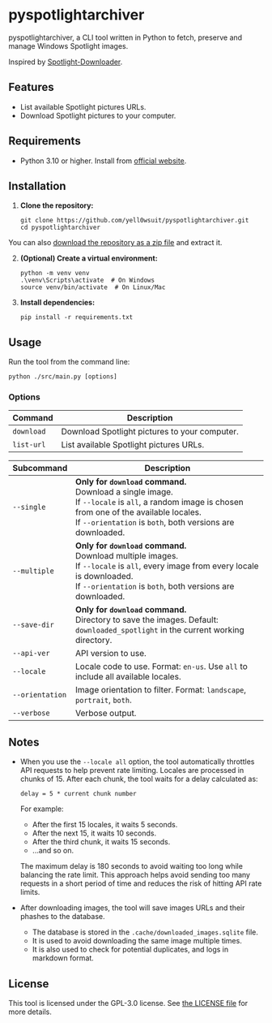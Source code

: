 # pyspotlightarchiver

pyspotlightarchiver, a CLI tool written in Python to fetch, preserve and manage Windows Spotlight images.

Inspired by [Spotlight-Downloader](https://github.com/ORelio/Spotlight-Downloader).

## Features

- List available Spotlight pictures URLs.
- Download Spotlight pictures to your computer.

## Requirements

- Python 3.10 or higher. Install from [official website](https://www.python.org/downloads/).

## Installation

1. **Clone the repository:**

   ```
   git clone https://github.com/yell0wsuit/pyspotlightarchiver.git
   cd pyspotlightarchiver
   ```

You can also [download the repository as a zip file](https://github.com/yell0wsuit/pyspotlightarchiver/archive/refs/heads/main.zip) and extract it.

2. **(Optional) Create a virtual environment:**

   ```
   python -m venv venv
   .\venv\Scripts\activate  # On Windows
   source venv/bin/activate  # On Linux/Mac
   ```

3. **Install dependencies:**

   ```
   pip install -r requirements.txt
   ```

## Usage

Run the tool from the command line:

```
python ./src/main.py [options]
```

### Options

| Command | Description |
|---------|-------------|
| `download` | Download Spotlight pictures to your computer. |
| `list-url` | List available Spotlight pictures URLs. |

| Subcommand | Description |
|------------|-------------|
| `--single` | <strong>Only for `download` command.</strong><br>Download a single image.<br>If `--locale` is `all`, a random image is chosen from one of the available locales.<br>If `--orientation` is `both`, both versions are downloaded. |
| `--multiple` | <strong>Only for `download` command.</strong><br>Download multiple images.<br>If `--locale` is `all`, every image from every locale is downloaded.<br>If `--orientation` is `both`, both versions are downloaded. |
| `--save-dir` | <strong>Only for `download` command.</strong><br>Directory to save the images. Default: `downloaded_spotlight` in the current working directory. |
| `--api-ver` | API version to use. |
| `--locale` | Locale code to use. Format: `en-us`. Use `all` to include all available locales. |
| `--orientation` | Image orientation to filter. Format: `landscape`, `portrait`, `both`. |
| `--verbose` | Verbose output. |

## Notes

- When you use the `--locale all` option, the tool automatically throttles API requests to help prevent rate limiting. Locales are processed in chunks of 15. After each chunk, the tool waits for a delay calculated as:

  `delay = 5 * current chunk number`

  For example:

  - After the first 15 locales, it waits 5 seconds.
  - After the next 15, it waits 10 seconds.
  - After the third chunk, it waits 15 seconds.
  - ...and so on.

  The maximum delay is 180 seconds to avoid waiting too long while balancing the rate limit. This approach helps avoid sending too many requests in a short period of time and reduces the risk of hitting API rate limits.

- After downloading images, the tool will save images URLs and their phashes to the database.
  - The database is stored in the `.cache/downloaded_images.sqlite` file.
  - It is used to avoid downloading the same image multiple times.
  - It is also used to check for potential duplicates, and logs in markdown format.

## License

This tool is licensed under the GPL-3.0 license. See [the LICENSE file](LICENSE) for more details.

